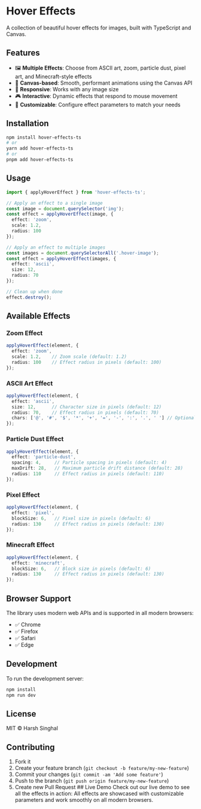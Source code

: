 # Hover Effects

A collection of beautiful hover effects for images, built with TypeScript and Canvas.

## Features

- 🖼️ **Multiple Effects**: Choose from ASCII art, zoom, particle dust, pixel art, and Minecraft-style effects
- 🎨 **Canvas-based**: Smooth, performant animations using the Canvas API
- 📱 **Responsive**: Works with any image size
- 🎮 **Interactive**: Dynamic effects that respond to mouse movement
- 🔧 **Customizable**: Configure effect parameters to match your needs

## Installation

```bash
npm install hover-effects-ts
# or
yarn add hover-effects-ts
# or
pnpm add hover-effects-ts
```

## Usage

```typescript
import { applyHoverEffect } from 'hover-effects-ts';

// Apply an effect to a single image
const image = document.querySelector('img');
const effect = applyHoverEffect(image, {
  effect: 'zoom',
  scale: 1.2,
  radius: 100
});

// Apply an effect to multiple images
const images = document.querySelectorAll('.hover-image');
const effect = applyHoverEffect(images, {
  effect: 'ascii',
  size: 12,
  radius: 70
});

// Clean up when done
effect.destroy();
```

## Available Effects

### Zoom Effect
```typescript
applyHoverEffect(element, {
  effect: 'zoom',
  scale: 1.2,    // Zoom scale (default: 1.2)
  radius: 100    // Effect radius in pixels (default: 100)
});
```

### ASCII Art Effect
```typescript
applyHoverEffect(element, {
  effect: 'ascii',
  size: 12,      // Character size in pixels (default: 12)
  radius: 70,    // Effect radius in pixels (default: 70)
  chars: ['@', '#', '$', '*', '+', '=', '-', ':', '.', ' '] // Optional custom characters
});
```

### Particle Dust Effect
```typescript
applyHoverEffect(element, {
  effect: 'particle-dust',
  spacing: 4,     // Particle spacing in pixels (default: 4)
  maxDrift: 28,   // Maximum particle drift distance (default: 28)
  radius: 110     // Effect radius in pixels (default: 110)
});
```

### Pixel Effect
```typescript
applyHoverEffect(element, {
  effect: 'pixel',
  blockSize: 6,   // Pixel size in pixels (default: 6)
  radius: 130     // Effect radius in pixels (default: 130)
});
```

### Minecraft Effect
```typescript
applyHoverEffect(element, {
  effect: 'minecraft',
  blockSize: 6,   // Block size in pixels (default: 6)
  radius: 130     // Effect radius in pixels (default: 130)
});
```

## Browser Support

The library uses modern web APIs and is supported in all modern browsers:

- ✅ Chrome
- ✅ Firefox
- ✅ Safari
- ✅ Edge

## Development

To run the development server:

```bash
npm install
npm run dev
```

## License

MIT © Harsh Singhal

## Contributing

1. Fork it
2. Create your feature branch (`git checkout -b feature/my-new-feature`)
3. Commit your changes (`git commit -am 'Add some feature'`)
4. Push to the branch (`git push origin feature/my-new-feature`)
5. Create new Pull Request ## Live Demo
Check out our live demo to see all the effects in action:
All effects are showcased with customizable parameters and work smoothly on all modern browsers.
